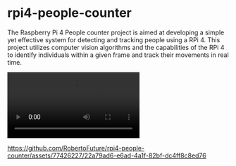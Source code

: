 # rpi4-people-counter
The Raspberry Pi 4 People counter project is aimed at developing a simple yet effective system for detecting and tracking people using a RPi 4. This project utilizes computer vision algorithms and the capabilities of the RPi 4 to identify individuals within a given frame and track their movements in real time.

![RPi4 example](/RPi4-example.mp4)


https://github.com/RobertoFuture/rpi4-people-counter/assets/77426227/22a79ad6-e6ad-4a1f-82bf-dc4ff8c8ed76

